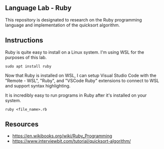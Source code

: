 ## Language Lab - Ruby

This repository is designated to research on the Ruby programming language and implementation of the quicksort algorithm.

## Instructions

Ruby is quite easy to install on a Linux system. I'm using WSL for the purposes of this lab.
```
sudo apt install ruby
```

Now that Ruby is installed on WSL, I can setup Visual Studio Code with the "Remote - WSL", "Ruby", and "VSCode Ruby" extensions to connect to WSL and support syntax highlighting.

It is incredibly easy to run programs in Ruby after it's installed on your system.
```
ruby <file_name>.rb
```

## Resources

- https://en.wikibooks.org/wiki/Ruby_Programming
- https://www.interviewbit.com/tutorial/quicksort-algorithm/
